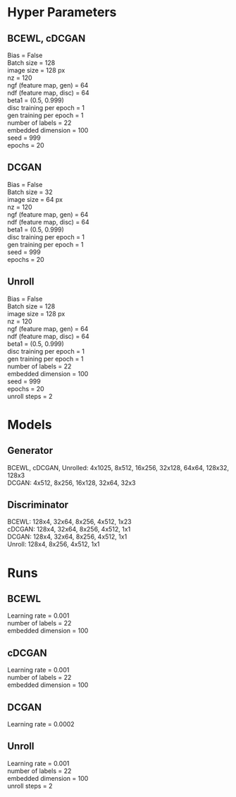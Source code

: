 # Hyper Parameters

## BCEWL, cDCGAN
Bias = False\
Batch size = 128\
image size = 128 px\
nz = 120\
ngf (feature map, gen) = 64\
ndf (feature map, disc) = 64\
beta1 = (0.5, 0.999)\
disc training per epoch = 1\
gen training per epoch = 1\
number of labels = 22\
embedded dimension = 100\
seed = 999\
epochs = 20

## DCGAN
Bias = False\
Batch size = 32\
image size = 64 px\
nz = 120\
ngf (feature map, gen) = 64\
ndf (feature map, disc) = 64\
beta1 = (0.5, 0.999)\
disc training per epoch = 1\
gen training per epoch = 1\
seed = 999\
epochs = 20

## Unroll
Bias = False\
Batch size = 128\
image size = 128 px\
nz = 120\
ngf (feature map, gen) = 64\
ndf (feature map, disc) = 64\
beta1 = (0.5, 0.999)\
disc training per epoch = 1\
gen training per epoch = 1\
number of labels = 22\
embedded dimension = 100\
seed = 999\
epochs = 20\
unroll steps = 2

# Models

## Generator
BCEWL, cDCGAN, Unrolled: 4x1025, 8x512, 16x256, 32x128, 64x64, 128x32, 128x3\
DCGAN: 4x512, 8x256, 16x128, 32x64, 32x3

## Discriminator
BCEWL: 128x4, 32x64, 8x256, 4x512, 1x23\
cDCGAN: 128x4, 32x64, 8x256, 4x512, 1x1\
DCGAN: 128x4, 32x64, 8x256, 4x512, 1x1\
Unroll: 128x4, 8x256, 4x512, 1x1

# Runs

## BCEWL

Learning rate = 0.001\
number of labels = 22\
embedded dimension = 100

## cDCGAN

Learning rate = 0.001\
number of labels = 22\
embedded dimension = 100

## DCGAN

Learning rate = 0.0002

## Unroll

Learning rate = 0.001\
number of labels = 22\
embedded dimension = 100\
unroll steps = 2